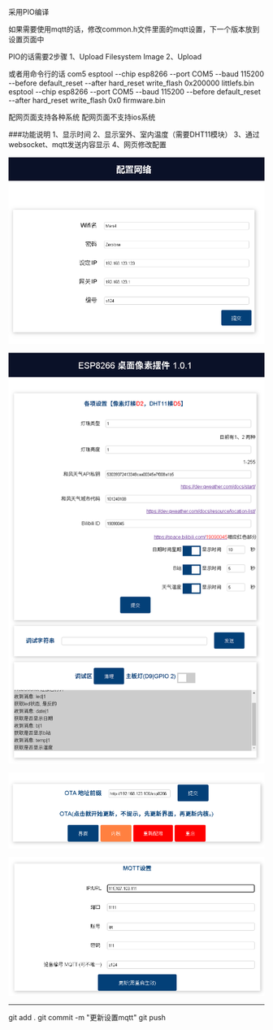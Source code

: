 采用PIO编译

如果需要使用mqtt的话，修改common.h文件里面的mqtt设置，下一个版本放到设置页面中

PIO的话需要2步骤
1、Upload Filesystem Image
2、Upload

或者用命令行的话
com5
esptool --chip esp8266 --port COM5 --baud 115200 --before default_reset --after hard_reset write_flash 0x200000 littlefs.bin
esptool --chip esp8266 --port COM5 --baud 115200 --before default_reset --after hard_reset write_flash 0x0      firmware.bin

配网页面支持各种系统
配网页面不支持ios系统

###功能说明
1、显示时间
2、显示室外、室内温度（需要DHT11模块）
3、通过websocket、mqtt发送内容显示
4、网页修改配置


![配网页面](https://raw.githubusercontent.com/Zerolone/ESP8266Tester/main/screenshot/0.jpg)


![设置页面](https://raw.githubusercontent.com/Zerolone/MyMatrix/main/screenshot/01.jpg)


![OTA更新](https://raw.githubusercontent.com/Zerolone/MyMatrix/main/screenshot/02.jpg)


![设置MQTT](https://raw.githubusercontent.com/Zerolone/MyMatrix/main/screenshot/03.jpg)

-------
git add .
git commit -m "更新设置mqtt"
git push

